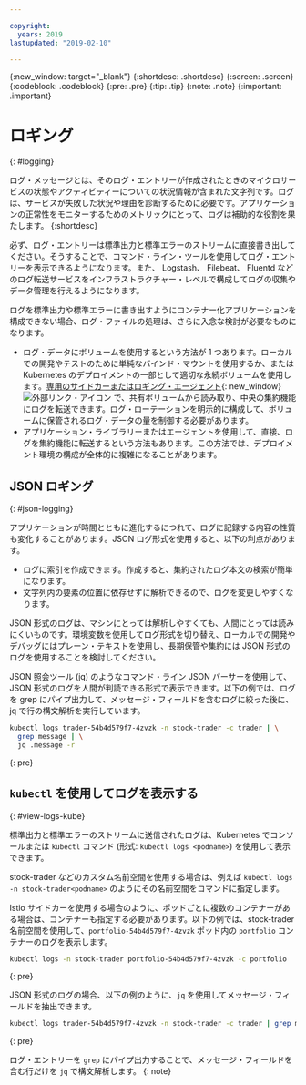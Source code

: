 ```yaml
---

copyright:
  years: 2019
lastupdated: "2019-02-10"

---
```


{:new_window: target="_blank"}
{:shortdesc: .shortdesc}
{:screen: .screen}
{:codeblock: .codeblock}
{:pre: .pre}
{:tip: .tip}
{:note: .note}
{:important: .important}

# ロギング
{: #logging}

ログ・メッセージとは、そのログ・エントリーが作成されたときのマイクロサービスの状態やアクティビティーについての状況情報が含まれた文字列です。ログは、サービスが失敗した状況や理由を診断するために必要です。アプリケーションの正常性をモニターするためのメトリックにとって、ログは補助的な役割を果たします。
{:shortdesc}

必ず、ログ・エントリーは標準出力と標準エラーのストリームに直接書き出してください。そうすることで、コマンド・ライン・ツールを使用してログ・エントリーを表示できるようになります。また、 Logstash、 Filebeat、 Fluentd などのログ転送サービスをインフラストラクチャー・レベルで構成してログの収集やデータ管理を行えるようになります。

ログを標準出力や標準エラーに書き出すようにコンテナー化アプリケーションを構成できない場合、ログ・ファイルの処理は、さらに入念な検討が必要なものになります。

* ログ・データにボリュームを使用するという方法が 1 つあります。ローカルでの開発やテストのために単純なバインド・マウントを使用するか、または Kubernetes のデプロイメントの一部として適切な永続ボリュームを使用します。[専用のサイドカーまたはロギング・エージェント](https://kubernetes.io/docs/concepts/cluster-administration/logging/#sidecar-container-with-a-logging-agent){: new_window} ![外部リンク・アイコン](../icons/launch-glyph.svg "外部リンク・アイコン") で、共有ボリュームから読み取り、中央の集約機能にログを転送できます。ログ・ローテーションを明示的に構成して、ボリュームに保管されるログ・データの量を制御する必要があります。
* アプリケーション・ライブラリーまたはエージェントを使用して、直接、ログを集約機能に転送するという方法もあります。この方法では、デプロイメント環境の構成が全体的に複雑になることがあります。

## JSON ロギング
{: #json-logging}

アプリケーションが時間とともに進化するにつれて、ログに記録する内容の性質も変化することがあります。JSON ログ形式を使用すると、以下の利点があります。

* ログに索引を作成できます。作成すると、集約されたログ本文の検索が簡単になります。
* 文字列内の要素の位置に依存せずに解析できるので、ログを変更しやすくなります。

JSON 形式のログは、マシンにとっては解析しやすくても、人間にとっては読みにくいものです。環境変数を使用してログ形式を切り替え、ローカルでの開発やデバッグにはプレーン・テキストを使用し、長期保管や集約には JSON 形式のログを使用することを検討してください。

JSON 照会ツール (jq) のようなコマンド・ライン JSON パーサーを使用して、JSON 形式のログを人間が判読できる形式で表示できます。以下の例では、ログを grep にパイプ出力して、メッセージ・フィールドを含むログに絞った後に、jq で行の構文解析を実行しています。

```bash
kubectl logs trader-54b4d579f7-4zvzk -n stock-trader -c trader | \
  grep message | \
  jq .message -r
```
{: pre}

## `kubectl` を使用してログを表示する
{: #view-logs-kube}

標準出力と標準エラーのストリームに送信されたログは、Kubernetes でコンソールまたは `kubectl` コマンド (形式: `kubectl logs <podname>`) を使用して表示できます。

stock-trader などのカスタム名前空間を使用する場合は、例えば `kubectl logs -n stock-trader<podname>` のようにその名前空間をコマンドに指定します。

Istio サイドカーを使用する場合のように、ポッドごとに複数のコンテナーがある場合は、コンテナーも指定する必要があります。以下の例では、stock-trader 名前空間を使用して、`portfolio-54b4d579f7-4zvzk` ポッド内の `portfolio` コンテナーのログを表示します。

```bash
kubectl logs -n stock-trader portfolio-54b4d579f7-4zvzk -c portfolio
```
{: pre}

JSON 形式のログの場合、以下の例のように、`jq` を使用してメッセージ・フィールドを抽出できます。

```bash
kubectl logs trader-54b4d579f7-4zvzk -n stock-trader -c trader | grep message | jq .message -r
```
{: pre}

ログ・エントリーを `grep` にパイプ出力することで、メッセージ・フィールドを含む行だけを `jq` で構文解析します。
{: note}
